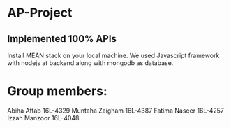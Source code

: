 # AP-Project
## Implemented 100% APIs
Install MEAN stack on your local machine. 
We used Javascript framework with nodejs at backend along with mongodb as database.


# Group members:
Abiha Aftab 16L-4329
Muntaha Zaigham 16L-4387
Fatima Naseer 16L-4257
Izzah Manzoor 16L-4048
